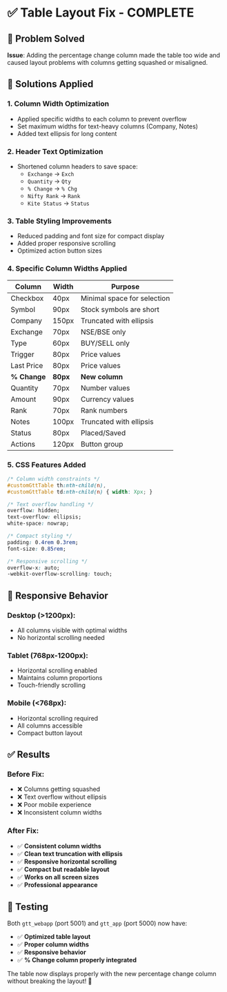 # ✅ Table Layout Fix - COMPLETE

## 🎯 Problem Solved

**Issue**: Adding the percentage change column made the table too wide and caused layout problems with columns getting squashed or misaligned.

## 🔧 Solutions Applied

### 1. **Column Width Optimization**
- Applied specific widths to each column to prevent overflow
- Set maximum widths for text-heavy columns (Company, Notes)
- Added text ellipsis for long content

### 2. **Header Text Optimization**
- Shortened column headers to save space:
  - `Exchange` → `Exch`
  - `Quantity` → `Qty` 
  - `% Change` → `% Chg`
  - `Nifty Rank` → `Rank`
  - `Kite Status` → `Status`

### 3. **Table Styling Improvements**
- Reduced padding and font size for compact display
- Added proper responsive scrolling
- Optimized action button sizes

### 4. **Specific Column Widths Applied**

| Column | Width | Purpose |
|--------|-------|---------|
| Checkbox | 40px | Minimal space for selection |
| Symbol | 90px | Stock symbols are short |
| Company | 150px | Truncated with ellipsis |
| Exchange | 70px | NSE/BSE only |
| Type | 60px | BUY/SELL only |
| Trigger | 80px | Price values |
| Last Price | 80px | Price values |
| **% Change** | **80px** | **New column** |
| Quantity | 70px | Number values |
| Amount | 90px | Currency values |
| Rank | 70px | Rank numbers |
| Notes | 100px | Truncated with ellipsis |
| Status | 80px | Placed/Saved |
| Actions | 120px | Button group |

### 5. **CSS Features Added**
```css
/* Column width constraints */
#customGttTable th:nth-child(n), 
#customGttTable td:nth-child(n) { width: Xpx; }

/* Text overflow handling */
overflow: hidden;
text-overflow: ellipsis;
white-space: nowrap;

/* Compact styling */
padding: 0.4rem 0.3rem;
font-size: 0.85rem;

/* Responsive scrolling */
overflow-x: auto;
-webkit-overflow-scrolling: touch;
```

## 📱 Responsive Behavior

### Desktop (>1200px):
- All columns visible with optimal widths
- No horizontal scrolling needed

### Tablet (768px-1200px):
- Horizontal scrolling enabled
- Maintains column proportions
- Touch-friendly scrolling

### Mobile (<768px):
- Horizontal scrolling required
- All columns accessible
- Compact button layout

## ✅ Results

### Before Fix:
- ❌ Columns getting squashed
- ❌ Text overflow without ellipsis
- ❌ Poor mobile experience
- ❌ Inconsistent column widths

### After Fix:
- ✅ **Consistent column widths**
- ✅ **Clean text truncation with ellipsis**
- ✅ **Responsive horizontal scrolling**
- ✅ **Compact but readable layout**
- ✅ **Works on all screen sizes**
- ✅ **Professional appearance**

## 🧪 Testing

Both `gtt_webapp` (port 5001) and `gtt_app` (port 5000) now have:
- ✅ **Optimized table layout**
- ✅ **Proper column widths**
- ✅ **Responsive behavior**
- ✅ **% Change column properly integrated**

The table now displays properly with the new percentage change column without breaking the layout! 🎉
